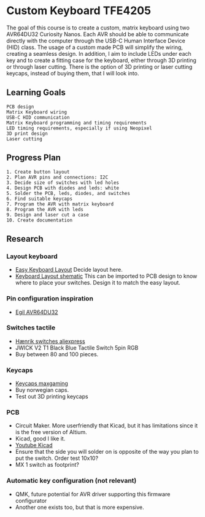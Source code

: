 # Custom Keyboard TFE4205
The goal of this course is to create a custom, matrix keyboard using two AVR64DU32 Curiosity Nanos. Each AVR should be able to communicate directly with the computer through the USB-C Human Interface Device (HID) class. The usage of a custom made PCB will simplify the wiring, creating a seamless design. In addition, I aim to include LEDs under each key and to create a fitting case for the keyboard, either through 3D printing or through laser cutting. There is the option of 3D printing or laser cutting keycaps, instead of buying them, that I will look into.

## Learning Goals
    PCB design
    Matrix Keyboard wiring
    USB-C HID communication
    Matrix Keyboard programming and timing requirements
    LED timing requirements, especially if using Neopixel
    3D print design
    Laser cutting

## Progress Plan
    1. Create button layout
    2. Plan AVR pins and connections: I2C
    3. Decide size of switches with led holes
    4. Design PCB with diodes and leds: white
    5. Solder the PCB, leds, diodes, and switches
    6. Find suitable keycaps
    7. Program the AVR with matrix keyboard
    8. Program the AVR with leds
    9. Design and laser cut a case
    10. Create documentation

## Research
### Layout keyboard
- [Easy Keyboard Layout](http://www.keyboard-layout-editor.com/#/) Decide layout here.
- [Keyboard Layout shematic](https://plate.keeb.io/) This can be imported to PCB design to know where to place your switches. Design it to match the easy layout.
### Pin configuration inspiration
- [Egil AVR64DU32](https://microchiptechnology.sharepoint.com/sites/-Social-MicrochipNWY/Shared%20Documents/Forms/AllItems.aspx?csf=1&web=1&e=ctUtPU&OR=Teams%2DHL&CT=1724403816602&clickparams=eyJBcHBOYW1lIjoiVGVhbXMtRGVza3RvcCIsIkFwcFZlcnNpb24iOiI0OS8yNDA3MTEyODgyNSIsIkhhc0ZlZGVyYXRlZFVzZXIiOmZhbHNlfQ%3D%3D&CID=77a67734%2D11af%2D48a6%2Da172%2Daa657659c86b&FolderCTID=0x0120006C706D502BA4B44C81E51DD69E7A3A13&id=%2Fsites%2F%2DSocial%2DMicrochipNWY%2FShared%20Documents%2FSocial%20Electronics%2Fkeyboards)
### Switches tactile 
- [Hænrik switches aliexpress](https://www.aliexpress.com/item/1005004226805283.html)
 - JWICK V2 T1 Black Blue Tactile Switch 5pin RGB
- Buy between 80 and 100 pieces.
### Keycaps
- [Keycaps maxgaming](https://www.maxgaming.no/no/datatilbehor/tastatur/keycaps)
- Buy norwegian caps.
- Test out 3D printing keycaps
### PCB 
- Circuit Maker. More userfriendly that Kicad, but it has limitations since it is the free version of Altium.
- Kicad, good I like it.
- [Youtube Kicad](https://www.youtube.com/watch?v=8WXpGTIbxlQ)
- Ensure that the side you will solder on is opposite of the way you plan to put the switch. Order test 10x10?
- MX 1 switch as footprint?
### Automatic key configuration (not relevant)
- QMK, future potential for AVR driver supporting this firmware configurator
- Another one exists too, but that is more expensive.
